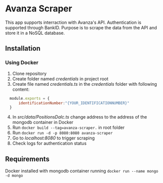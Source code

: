 # Avanza Scraper
This app supports interraction with Avanza's API. Authentication is supported through BankID. Purpose is to scrape the data from the API and store it in a NoSQL database.

## Installation
### Using Docker
1. Clone repository
2. Create folder named *credentials* in project root
3. Create file named *credentials.ts* in the *credentials* folder with following content:
```javascript
  module.exports = {
      identificationNumber:"{YOUR_IDENTIFICATIONNUMBER}"
  }
```
4. In *src/data/PositionsDalc.ts* change address to the address of the mongodb container in Docker
4. Run `docker build --tag=avanza-scraper.` in root folder
5. Run `docker run -d -p 8080:8080 avanza-scraper`
6. Go to *localhost:8080* to trigger scraping
7. Check logs for authentication status

## Requirements
Docker installed with mongodb container running `docker run --name mongo -d mongo`
